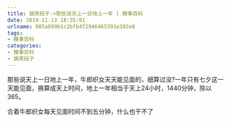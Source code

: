 ```yaml
---
title: 搞笑段子->那些说天上一日地上一年 | 糗事百科
date: 2019-11-13 18:35:01
urlname: 005a899b1c2bfb4f2946465391e382e8
tags: 
- 糗事百科
categories:
- 糗事百科
- 搞笑段子
---
```

那些说天上一日地上一年，牛郎织女天天能见面的，细算过没?一年只有七夕这一天能见面，换算成天上时间，地上一年相当于天上24小时，1440分钟，除以365。

合着牛郎织女每天见面时间不到五分钟，什么也干不了



